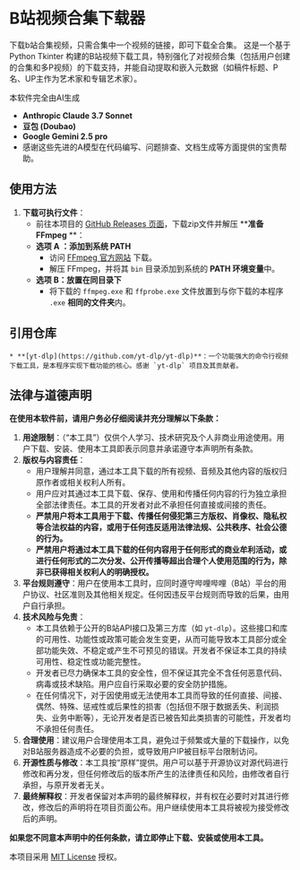 # B站视频合集下载器
下载b站合集视频，只需合集中一个视频的链接，即可下载全合集。
这是一个基于 Python Tkinter 构建的B站视频下载工具，特别强化了对视频合集（包括用户创建的合集和多P视频）的下载支持，并能自动提取和嵌入元数据（如稿件标题、P名、UP主作为艺术家和专辑艺术家）。

本软件完全由AI生成
* **Anthropic Claude 3.7 Sonnet**
* **豆包 (Doubao)**
* **Google Gemini 2.5 pro**
* 感谢这些先进的A模型在代码编写、问题排查、文档生成等方面提供的宝贵帮助。

## 使用方法
1.  **下载可执行文件**：
    * 前往本项目的 [GitHub Releases 页面](https://github.com/Kobeelbows/Bili-Series-Downloader/releases)，下载zip文件并解压
  ****准备 FFmpeg** **：
    * **选项 A ：添加到系统 PATH**
        * 访问 [FFmpeg 官方网站](https://ffmpeg.org/download.html) 下载。
        * 解压 FFmpeg，并将其 `bin` 目录添加到系统的 **PATH 环境变量**中。
    * **选项 B：放置在同目录下**
        * 将下载的 `ffmpeg.exe` 和 `ffprobe.exe` 文件放置到与你下载的本程序 `.exe` **相同的文件夹**内。

## 引用仓库
    * **[yt-dlp](https://github.com/yt-dlp/yt-dlp)**：一个功能强大的命令行视频下载工具，是本程序实现下载功能的核心。感谢 `yt-dlp` 项目及其贡献者。

## 法律与道德声明
**在使用本软件前，请用户务必仔细阅读并充分理解以下条款：**
1.  **用途限制**：（“本工具”）仅供个人学习、技术研究及个人非商业用途使用。用户下载、安装、使用本工具即表示同意并承诺遵守本声明所有条款。
2.  **版权与内容责任**：
    * 用户理解并同意，通过本工具下载的所有视频、音频及其他内容的版权归原作者或相关权利人所有。
    * 用户应对其通过本工具下载、保存、使用和传播任何内容的行为独立承担全部法律责任。本工具的开发者对此不承担任何直接或间接的责任。
    * **严禁用户将本工具用于下载、传播任何侵犯第三方版权、肖像权、隐私权等合法权益的内容，或用于任何违反适用法律法规、公共秩序、社会公德的行为。**
    * **严禁用户将通过本工具下载的任何内容用于任何形式的商业牟利活动，或进行任何形式的二次分发、公开传播等超出合理个人使用范围的行为，除非已获得相关权利人的明确授权。**
3.  **平台规则遵守**：用户在使用本工具时，应同时遵守哔哩哔哩（B站）平台的用户协议、社区准则及其他相关规定。任何因违反平台规则而导致的后果，由用户自行承担。
4.  **技术风险与免责**：
    * 本工具依赖于公开的B站API接口及第三方库（如 `yt-dlp`）。这些接口和库的可用性、功能性或政策可能会发生变更，从而可能导致本工具部分或全部功能失效、不稳定或产生不可预见的错误。开发者不保证本工具的持续可用性、稳定性或功能完整性。
    * 开发者已尽力确保本工具的安全性，但不保证其完全不含任何恶意代码、病毒或技术缺陷。用户应自行采取必要的安全防护措施。
    * 在任何情况下，对于因使用或无法使用本工具而导致的任何直接、间接、偶然、特殊、惩戒性或后果性的损害（包括但不限于数据丢失、利润损失、业务中断等），无论开发者是否已被告知此类损害的可能性，开发者均不承担任何责任。
5.  **合理使用**：建议用户合理使用本工具，避免过于频繁或大量的下载操作，以免对B站服务器造成不必要的负担，或导致用户IP被目标平台限制访问。
6.  **开源性质与修改**：本工具按“原样”提供。用户可以基于开源协议对源代码进行修改和再分发，但任何修改后的版本所产生的法律责任和风险，由修改者自行承担，与原开发者无关。
7.  **最终解释权**：开发者保留对本声明的最终解释权，并有权在必要时对其进行修改，修改后的声明将在项目页面公布。用户继续使用本工具将被视为接受修改后的声明。

**如果您不同意本声明中的任何条款，请立即停止下载、安装或使用本工具。**

本项目采用 [MIT License](LICENSE) 授权。
